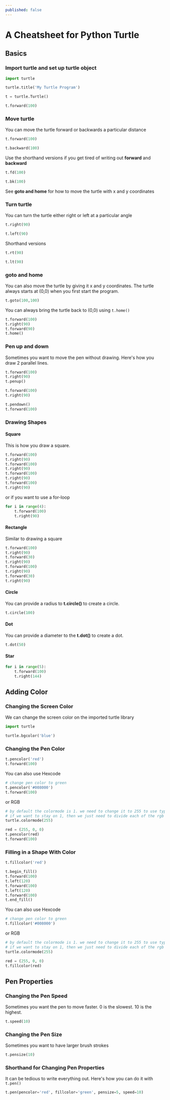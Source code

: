 ```yaml
---
published: false
---
```

# A Cheatsheet for Python Turtle

## Basics

### Import turtle and set up turtle object

```python
import turtle

turtle.title('My Turtle Program')

t = turtle.Turtle()

t.forward(100)
```


### Move turtle

You can move the turtle forward or backwards a particular distance

```python
t.forward(100)

t.backward(100)
```

Use the shorthand versions if you get tired of writing out **forward** and **backward**

```python
t.fd(100)

t.bk(100)
```

See **goto and home** for how to move the turtle with x and y coordinates


### Turn turtle

You can turn the turtle either right or left at a particular angle

```python
t.right(90)

t.left(90)

```

Shorthand versions

```python
t.rt(90)

t.lt(90)
```


### goto and home

You can also move the turtle by giving it x and y coordinates. The turtle always starts at (0,0) when you first start the program.

```python
t.goto(100,100)
```

You can always bring the turtle back to (0,0) using `t.home()`

```python
t.forward(100)
t.right(90)
t.forward(90)
t.home()
```

### Pen up and down

Sometimes you want to move the pen without drawing. Here's how you draw 2 parallel lines.

```python
t.forward(100)
t.right(90)
t.penup()

t.forward(100)
t.right(90)

t.pendown()
t.forward(100)
```

### Drawing Shapes

#### Square

This is how you draw a square.

```python
t.forward(100)
t.right(90)
t.forward(100)
t.right(90)
t.forward(100)
t.right(90)
t.forward(100)
t.right(90)
```

or if you want to use a for-loop

```python
for i in range(4):
	t.forward(100)
    t.right(90)
```

#### Rectangle

Similar to drawing a square

```python
t.forward(100)
t.right(90)
t.forward(30)
t.right(90)
t.forward(100)
t.right(90)
t.forward(30)
t.right(90)
```

#### Circle

You can provide a radius to **t.circle()** to create a circle.

```python
t.circle(100)
```

#### Dot

You can provide a diameter to the **t.dot()** to create a dot.

```python
t.dot(50)
```

#### Star

```python
for i in range(5):
	t.forward(100)
	t.right(144)
```

## Adding Color

### Changing the Screen Color

We can change the screen color on the imported turtle library

```python
import turtle

turtle.bgcolor('blue')
```

### Changing the Pen Color

```python
t.pencolor('red')
t.forward(100)
```

You can also use Hexcode

```python
# change pen color to green
t.pencolor('#008000')
t.forward(100)
```

or RGB

```python
# by default the colormode is 1. we need to change it to 255 to use typical rgb values.
# if we want to stay on 1, then we just need to divide each of the rgb values by 255.
turtle.colormode(255)

red = (255, 0, 0)
t.pencolor(red)
t.forward(100)
```

### Filling in a Shape With Color

```python
t.fillcolor('red')

t.begin_fill()
t.forward(100)
t.left(120)
t.forward(100)
t.left(120)
t.forward(100)
t.end_fill()
```

You can also use Hexcode

```python
# change pen color to green
t.fillcolor('#008000')
```

or RGB

```python
# by default the colormode is 1. we need to change it to 255 to use typical rgb values.
# if we want to stay on 1, then we just need to divide each of the rgb values by 255.
turtle.colormode(255)

red = (255, 0, 0)
t.fillcolor(red)
```

## Pen Properties

### Changing the Pen Speed

Sometimes you want the pen to move faster. 0 is the slowest. 10 is the highest.

```python
t.speed(10)
```

### Changing the Pen Size

Sometimes you want to have larger brush strokes

```python
t.pensize(10)
```

### Shorthand for Changing Pen Properties

It can be tedious to write everything out. Here's how you can do it with `t.pen()`

```python
t.pen(pencolor='red', fillcolor='green', pensize=5, speed=10)
```



